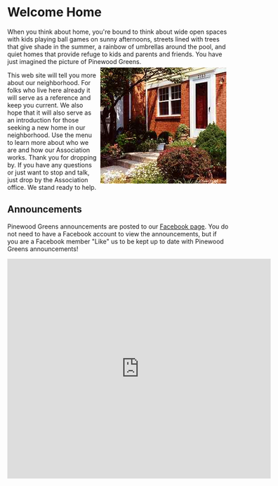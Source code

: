 
# Welcome Home

When you think about home, you're bound to think about wide open spaces with kids playing ball games on sunny afternoons, streets lined with trees that give shade in the summer, a rainbow of umbrellas around the pool, and quiet homes that provide refuge to kids and parents and friends. You have just imagined the picture of Pinewood Greens.<img alt="" longdesc="Front of house" src="images/2783.jpg" style="margin-left: 5px; margin-right: 5px; margin-top: 5px; margin-bottom: 5px; float: right; width: 287px; height: 264px;" />

This web site will tell you more about our neighborhood. For folks who live here already it will serve as a reference and keep you current. We also hope that it will also serve as an introduction for those seeking a new home in our neighborhood. Use the menu to learn more about who we are and how our Association works. Thank you for dropping by. If you have any questions or just want to stop and talk, just drop by the Association office. We stand ready to help.

## Announcements

Pinewood Greens announcements are posted to our [Facebook page](http://www.facebook.com/pages/Pinewood-Greens-HOA/116639735027256?v=wall). You do not need to have a Facebook account to view the announcements, but if you are a Facebook member "Like" us to be kept up to date with Pinewood Greens announcements!

<iframe allowtransparency="false" scrolling="no" src="http://www.facebook.com/plugins/likebox.php?id=116639735027256&amp;width=600&amp;connections=5&amp;stream=true&amp;header=false&amp;height=500" style="border: none; overflow: hidden; width: 600px; height: 500px; background-color: white;" frameborder="0"></iframe>
